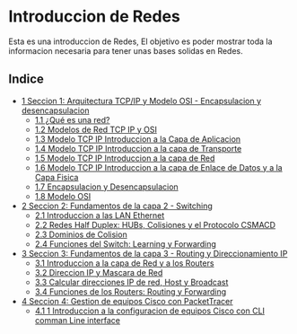 # Introduccion de Redes

Esta es una introduccion de Redes, El objetivo es poder mostrar toda la informacion necesaria para tener unas bases solidas en Redes.


## Indice

* [1 Seccion 1: Arquitectura TCP/IP y Modelo OSI - Encapsulacion y desencapsulacion](https://github.com/RaulEstram/Documentaciones/tree/main/Redes/Redes%20Introduccion/Seccion%201%20Arquitectura%20TCP%20IP%20y%20Modelo%20OSI%20Encapsulacion%20y%20desencapsulacion)
    * [1.1 ¿Qué es una red?](https://github.com/RaulEstram/Documentaciones/blob/main/Redes/Redes%20Introduccion/Seccion%201%20Arquitectura%20TCP%20IP%20y%20Modelo%20OSI%20Encapsulacion%20y%20desencapsulacion/1%20Que%20es%20una%20red.md)
    * [1.2 Modelos de Red TCP IP y OSI](https://github.com/RaulEstram/Documentaciones/blob/main/Redes/Redes%20Introduccion/Seccion%201%20Arquitectura%20TCP%20IP%20y%20Modelo%20OSI%20Encapsulacion%20y%20desencapsulacion/2%20Modelos%20de%20Red%20TCP%20IP%20y%20OSI.md)
    * [1.3 Modelo TCP IP Introduccion a la Capa de Aplicacion](https://github.com/RaulEstram/Documentaciones/blob/main/Redes/Redes%20Introduccion/Seccion%201%20Arquitectura%20TCP%20IP%20y%20Modelo%20OSI%20Encapsulacion%20y%20desencapsulacion/3%20Modelo%20TCP%20IP%20Introduccion%20a%20la%20Capa%20de%20Aplicacion.md)
    * [1.4 Modelo TCP IP Introduccion a la capa de Transporte](https://github.com/RaulEstram/Documentaciones/blob/main/Redes/Redes%20Introduccion/Seccion%201%20Arquitectura%20TCP%20IP%20y%20Modelo%20OSI%20Encapsulacion%20y%20desencapsulacion/4%20Modelo%20TCP%20IP%20Introduccion%20a%20la%20capa%20de%20Transporte.md)
    * [1.5 Modelo TCP IP Introduccion a la capa de Red](https://github.com/RaulEstram/Documentaciones/blob/main/Redes/Redes%20Introduccion/Seccion%201%20Arquitectura%20TCP%20IP%20y%20Modelo%20OSI%20Encapsulacion%20y%20desencapsulacion/5%20Modelo%20TCP%20IP%20Introduccion%20a%20la%20capa%20de%20Red.md)
    * [1.6 Modelo TCP IP Introduccion a la capa de Enlace de Datos y a la Capa Fisica](https://github.com/RaulEstram/Documentaciones/blob/main/Redes/Redes%20Introduccion/Seccion%201%20Arquitectura%20TCP%20IP%20y%20Modelo%20OSI%20Encapsulacion%20y%20desencapsulacion/6%20Modelo%20TCP%20IP%20Introduccion%20a%20la%20capa%20de%20Enlace%20de%20Datos%20y%20a%20la%20Capa%20Fisica.md)
    * [1.7 Encapsulacion y Desencapsulacion](https://github.com/RaulEstram/Documentaciones/blob/main/Redes/Redes%20Introduccion/Seccion%201%20Arquitectura%20TCP%20IP%20y%20Modelo%20OSI%20Encapsulacion%20y%20desencapsulacion/7%20Encapsulacion%20y%20Desencapsulacion.md)
    * [1.8 Modelo OSI](https://github.com/RaulEstram/Documentaciones/blob/main/Redes/Redes%20Introduccion/Seccion%201%20Arquitectura%20TCP%20IP%20y%20Modelo%20OSI%20Encapsulacion%20y%20desencapsulacion/8%20Modelo%20OSI.md)
* [2 Seccion 2: Fundamentos de la capa 2 - Switching](https://github.com/RaulEstram/Documentaciones/tree/main/Redes/Redes%20Introduccion/Seccion%202%20Fundamentos%20de%20la%20capa%202%20Switching)
    * [2.1 Introduccion a las LAN Ethernet](https://github.com/RaulEstram/Documentaciones/blob/main/Redes/Redes%20Introduccion/Seccion%202%20Fundamentos%20de%20la%20capa%202%20Switching/1%20Introduccion%20a%20las%20LAN%20Ethernet.md)
    * [2.2 Redes Half Duplex: HUBs, Colisiones y el Protocolo CSMACD](https://github.com/RaulEstram/Documentaciones/blob/main/Redes/Redes%20Introduccion/Seccion%202%20Fundamentos%20de%20la%20capa%202%20Switching/2%20Redes%20Half%20Duplex%20HUBs%20Colisiones%20y%20el%20Protocolo%20CSMACD.md)
    * [2.3 Dominios de Colision](https://github.com/RaulEstram/Documentaciones/blob/main/Redes/Redes%20Introduccion/Seccion%202%20Fundamentos%20de%20la%20capa%202%20Switching/3%20Dominios%20de%20colision.md)
    * [2.4 Funciones del Switch: Learning y Forwarding](https://github.com/RaulEstram/Documentaciones/blob/main/Redes/Redes%20Introduccion/Seccion%202%20Fundamentos%20de%20la%20capa%202%20Switching/4%20Funciones%20del%20Switch%20learning%20y%20Forwarding.md)
* [3 Seccion 3: Fundamentos de la capa 3 - Routing y Direccionamiento IP](https://github.com/RaulEstram/Documentaciones/tree/main/Redes/Redes%20Introduccion/Seccion%203%20Fundamentos%20de%20la%20capa%203%20Routing%20y%20Direccionamiento%20IP)
    * [3.1 Introduccion a la capa de Red y a los Routers](https://github.com/RaulEstram/Documentaciones/blob/main/Redes/Redes%20Introduccion/Seccion%203%20Fundamentos%20de%20la%20capa%203%20Routing%20y%20Direccionamiento%20IP/1%20Introduccion%20a%20la%20capa%20de%20Red%20y%20a%20los%20Routers.md)
    * [3.2 Direccion IP y Mascara de Red](https://github.com/RaulEstram/Documentaciones/blob/main/Redes/Redes%20Introduccion/Seccion%203%20Fundamentos%20de%20la%20capa%203%20Routing%20y%20Direccionamiento%20IP/2%20Direccion%20IP%20y%20Mascara%20de%20Red.md)
    * [3.3 Calcular direcciones IP de red, Host y Broadcast](https://github.com/RaulEstram/Documentaciones/blob/main/Redes/Redes%20Introduccion/Seccion%203%20Fundamentos%20de%20la%20capa%203%20Routing%20y%20Direccionamiento%20IP/3%20Calcular%20direcciones%20IP%20de%20red%2C%20Host%20y%20Broadcast.md)
    * [3.4 Funciones de los Routers: Routing y Forwarding](https://github.com/RaulEstram/Documentaciones/blob/main/Redes/Redes%20Introduccion/Seccion%203%20Fundamentos%20de%20la%20capa%203%20Routing%20y%20Direccionamiento%20IP/4%20Funciones%20de%20los%20Routers%20Routing%20y%20Forwarding.md)
* [4 Seccion 4: Gestion de equipos Cisco con PacketTracer]()
    * [4.1 1 Introduccion a la configuracion de equipos Cisco con CLI comman Line interface]()